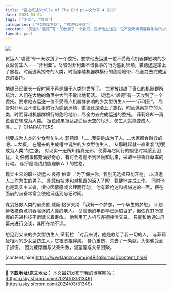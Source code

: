 ```yaml
---
title: "星之终途Stella of The End pc中文分享 4.98G"
date: 2024-03-04
tags: ["少女", "情感"]
categories: ["PC游戏下载", "PC游戏专区"]
excerpt: "货运人“裘德”有一天收到了一个委托。要求他去运送一位不受奇点机器群影响的少女型仿生人——“菲利亚”。尽管对菲利亚不谙世事的行为感到厌烦，裘德还是踏上了旅程。时而逃离掠夺的人类，时而穿越机器群横行的危险地带，尽全力去完成运送的委托。 地球已经很长一段时间不再是属于人类的世界了。 世界被超越了奇点的机器&hellip;"
layout: post
---
```


<img class="game_header_image_full aligncenter" src="https://cdn.cloudflare.steamstatic.com/steam/apps/2510770/header.jpg?t=1695704425" />

货运人“裘德”有一天收到了一个委托。要求他去运送一位不受奇点机器群影响的少女型仿生人——“菲利亚”。尽管对菲利亚不谙世事的行为感到厌烦，裘德还是踏上了旅程。时而逃离掠夺的人类，时而穿越机器群横行的危险地带，尽全力去完成运送的委托。

地球已经很长一段时间不再是属于人类的世界了。
世界被超越了奇点的机器群所统治，人们在大地的角落中大气不敢出地苟活。
货运人“裘德”有一天收到了一个委托。要求他去运送一位不受奇点机器群影响的少女型仿生人——“菲利亚”。
尽管对菲利亚不谙世事的行为感到厌烦，裘德还是踏上了旅程。时而逃离掠夺的人类，时而穿越机器群横行的危险地带，尽全力去完成运送的委托。
菲莉娅却一再说着它想成为人类。
据说如果抵达那遥远天空的尽头，仿生人就能变成人类……？
CHARACTERS

想要成为人类的少女型仿生人
菲莉娅
「……我要是成为了人……大家都会得救的吧……大概」
在醒来的生成槽中诞生的少女型仿生人。
从那时起就一直重复“想要成为人类”的主张。
对现实一无所知纯真无邪，使得与它同行的裘德时常感到困扰。
对任何事都充满好奇心，有时会考虑不到环境和后果，采取一些鲁莽草率的行动。
似乎隐隐约约能理解ＡＩ的性格。

现实主义的职业货运人
裘德·格雷
「为了保护你，我别无选择只能开枪」
以货运人工作为生的男子。
能凭借技术和对机器的深入了解，稳健地完成工作。
同时他也是现实主义者，很少因情感或义理而行动。
他有着枪迷和机械迷的一面，摆在面前的装备常常会使他沉迷到忘记时间。

谋划拯救人类的前贵族
威廉·格罗夫纳
「我有一个梦想，一个毕生的梦想」
计划拯救被奇点机器驱逐的人类的老人。
尽管他的年龄早已远超百岁，但依靠其所掌握的先进科技不断延长着寿命。
他利用无人机与裘德接洽交易。
只能和他通过屏幕来进行交谈，其所在地不详。

想见到父亲的少女型仿生人
黛莉拉
「对我来说，他是教给了我一切的人」
与菲莉娅相同的少女型仿生人，它被恶棍俘虏。
身负重伤，失去了一条腿，头部也受到了损伤。
因为被俘而与父亲失散，渴望能与父亲团聚。

[content_hide]https://wwd.lanzn.com/ig4RI1q8omxa[/content_hide]

---
📖 **下载地址/原文地址：** 本文最初发布于我的博客网站：[https://sky.sfcrom.com/2024/03/31349](https://sky.sfcrom.com/2024/03/31349)
